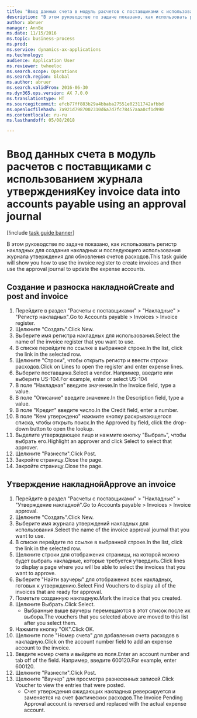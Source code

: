 ```yaml
--- 
title: "Ввод данных счета в модуль расчетов с поставщиками с использованием журнала утверждения"
description: "В этом руководстве по задаче показано, как использовать регистр накладных для создания накладных и последующего использования журнала утверждения для обновления счетов расходов."
author: abruer
manager: AnnBe
ms.date: 11/15/2016
ms.topic: business-process
ms.prod: 
ms.service: dynamics-ax-applications
ms.technology: 
audience: Application User
ms.reviewer: twheeloc
ms.search.scope: Operations
ms.search.region: Global
ms.author: abruer
ms.search.validFrom: 2016-06-30
ms.dyn365.ops.version: AX 7.0.0
ms.translationtype: HT
ms.sourcegitcommit: efcb77ff883b29a4bbaba27551e02311742afbbd
ms.openlocfilehash: 7a921d7987002310d6a7d7fc78457aaa0cf1d990
ms.contentlocale: ru-ru
ms.lasthandoff: 05/08/2018

---
```

# <a name="key-invoice-data-into-accounts-payable-using-an-approval-journal"></a><span data-ttu-id="43550-103">Ввод данных счета в модуль расчетов с поставщиками с использованием журнала утверждения</span><span class="sxs-lookup"><span data-stu-id="43550-103">Key invoice data into accounts payable using an approval journal</span></span>

[!include [task guide banner](../../includes/task-guide-banner.md)]

<span data-ttu-id="43550-104">В этом руководстве по задаче показано, как использовать регистр накладных для создания накладных и последующего использования журнала утверждения для обновления счетов расходов.</span><span class="sxs-lookup"><span data-stu-id="43550-104">This task guide will show you how to use the invoice register to create invoices and then use the approval journal to update the expense accounts.</span></span>


## <a name="create-and-post-and-invoice"></a><span data-ttu-id="43550-105">Создание и разноска накладной</span><span class="sxs-lookup"><span data-stu-id="43550-105">Create and post and invoice</span></span>
1. <span data-ttu-id="43550-106">Перейдите в раздел "Расчеты с поставщиками" > "Накладные" > "Регистр накладных".</span><span class="sxs-lookup"><span data-stu-id="43550-106">Go to Accounts payable > Invoices > Invoice register.</span></span>
2. <span data-ttu-id="43550-107">Щелкните "Создать".</span><span class="sxs-lookup"><span data-stu-id="43550-107">Click New.</span></span>
3. <span data-ttu-id="43550-108">Выберите имя регистра накладных для использования.</span><span class="sxs-lookup"><span data-stu-id="43550-108">Select the name of the invoice register that you want to use.</span></span>
4. <span data-ttu-id="43550-109">В списке перейдите по ссылке в выбранной строке.</span><span class="sxs-lookup"><span data-stu-id="43550-109">In the list, click the link in the selected row.</span></span>
5. <span data-ttu-id="43550-110">Щелкните "Строки", чтобы открыть регистр и ввести строки расходов.</span><span class="sxs-lookup"><span data-stu-id="43550-110">Click on Lines to open the register and enter expense lines.</span></span>
6. <span data-ttu-id="43550-111">Выберите поставщика.</span><span class="sxs-lookup"><span data-stu-id="43550-111">Select a vendor.</span></span> <span data-ttu-id="43550-112">Например, введите или выберите US-104.</span><span class="sxs-lookup"><span data-stu-id="43550-112">For example, enter or select US-104</span></span>
7. <span data-ttu-id="43550-113">В поле "Накладная" введите значение.</span><span class="sxs-lookup"><span data-stu-id="43550-113">In the Invoice field, type a value.</span></span>
8. <span data-ttu-id="43550-114">В поле "Описание" введите значение.</span><span class="sxs-lookup"><span data-stu-id="43550-114">In the Description field, type a value.</span></span>
9. <span data-ttu-id="43550-115">В поле "Кредит" введите число.</span><span class="sxs-lookup"><span data-stu-id="43550-115">In the Credit field, enter a number.</span></span>
10. <span data-ttu-id="43550-116">В поле "Кем утверждено" нажмите кнопку раскрывающегося списка, чтобы открыть поиск.</span><span class="sxs-lookup"><span data-stu-id="43550-116">In the Approved by field, click the drop-down button to open the lookup.</span></span>
11. <span data-ttu-id="43550-117">Выделите утверждающее лицо и нажмите кнопку "Выбрать", чтобы выбрать его.</span><span class="sxs-lookup"><span data-stu-id="43550-117">Highlight an approver and click Select to select that approver.</span></span>
12. <span data-ttu-id="43550-118">Щелкните "Разнести".</span><span class="sxs-lookup"><span data-stu-id="43550-118">Click Post.</span></span>
13. <span data-ttu-id="43550-119">Закройте страницу.</span><span class="sxs-lookup"><span data-stu-id="43550-119">Close the page.</span></span>
14. <span data-ttu-id="43550-120">Закройте страницу.</span><span class="sxs-lookup"><span data-stu-id="43550-120">Close the page.</span></span>

## <a name="approve-an-invoice"></a><span data-ttu-id="43550-121">Утверждение накладной</span><span class="sxs-lookup"><span data-stu-id="43550-121">Approve an invoice</span></span>
1. <span data-ttu-id="43550-122">Перейдите в раздел "Расчеты с поставщиками" > "Накладные" > "Утверждение накладной".</span><span class="sxs-lookup"><span data-stu-id="43550-122">Go to Accounts payable > Invoices > Invoice approval.</span></span>
2. <span data-ttu-id="43550-123">Щелкните "Создать".</span><span class="sxs-lookup"><span data-stu-id="43550-123">Click New.</span></span>
3. <span data-ttu-id="43550-124">Выберите имя журнала утверждений накладных для использования.</span><span class="sxs-lookup"><span data-stu-id="43550-124">Select the name of the invoice approval journal that you want to use.</span></span>
4. <span data-ttu-id="43550-125">В списке перейдите по ссылке в выбранной строке.</span><span class="sxs-lookup"><span data-stu-id="43550-125">In the list, click the link in the selected row.</span></span>
5. <span data-ttu-id="43550-126">Щелкните строки для отображения страницы, на которой можно будет выбрать накладные, которые требуется утвердить.</span><span class="sxs-lookup"><span data-stu-id="43550-126">Click lines to display a page where you will be able to select the invoices that you want to approve.</span></span>
6. <span data-ttu-id="43550-127">Выберите "Найти ваучеры" для отображения всех накладных, готовых к утверждению.</span><span class="sxs-lookup"><span data-stu-id="43550-127">Select Find Vouchers to display all of the invoices that are ready for approval.</span></span>
7. <span data-ttu-id="43550-128">Пометьте созданную накладную.</span><span class="sxs-lookup"><span data-stu-id="43550-128">Mark the invoice that you created.</span></span>
8. <span data-ttu-id="43550-129">Щелкните Выбрать.</span><span class="sxs-lookup"><span data-stu-id="43550-129">Click Select.</span></span>
    * <span data-ttu-id="43550-130">Выбранные выше ваучеры перемещаются в этот список после их выбора.</span><span class="sxs-lookup"><span data-stu-id="43550-130">The vouchers that you selected above are moved to this list after you select them.</span></span>  
9. <span data-ttu-id="43550-131">Нажмите кнопку "OК".</span><span class="sxs-lookup"><span data-stu-id="43550-131">Click OK.</span></span>
10. <span data-ttu-id="43550-132">Щелкните поле "Номер счета" для добавления счета расходов в накладную.</span><span class="sxs-lookup"><span data-stu-id="43550-132">Click on the account number field to add an expense account to the invoice.</span></span>
11. <span data-ttu-id="43550-133">Введите номер счета и выйдите из поля.</span><span class="sxs-lookup"><span data-stu-id="43550-133">Enter an account number and tab off of the field.</span></span> <span data-ttu-id="43550-134">Например, введите 600120.</span><span class="sxs-lookup"><span data-stu-id="43550-134">For example, enter 600120.</span></span>
12. <span data-ttu-id="43550-135">Щелкните "Разнести".</span><span class="sxs-lookup"><span data-stu-id="43550-135">Click Post.</span></span>
13. <span data-ttu-id="43550-136">Щелкните "Ваучер" для просмотра разнесенных записей.</span><span class="sxs-lookup"><span data-stu-id="43550-136">Click Voucher to view the entries that were posted.</span></span>
    * <span data-ttu-id="43550-137">Счет утверждения ожидающих накладных реверсируется и заменяется на счет фактических расходов.</span><span class="sxs-lookup"><span data-stu-id="43550-137">The Invoice Pending Approval account is reversed and replaced with the actual expense account.</span></span>  



